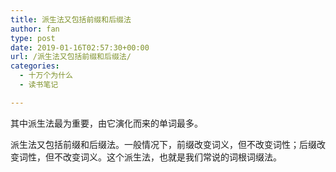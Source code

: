 ```yaml
---
title: 派生法又包括前缀和后缀法
author: fan
type: post
date: 2019-01-16T02:57:30+00:00
url: /派生法又包括前缀和后缀法/
categories:
  - 十万个为什么
  - 读书笔记

---
```

其中派生法最为重要，由它演化而来的单词最多。
  
派生法又包括前缀和后缀法。一般情况下，前缀改变词义，但不改变词性；后缀改变词性，但不改变词义。这个派生法，也就是我们常说的词根词缀法。